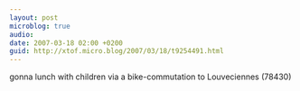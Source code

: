 ```yaml
---
layout: post
microblog: true
audio: 
date: 2007-03-18 02:00 +0200
guid: http://xtof.micro.blog/2007/03/18/t9254491.html
---
```

gonna lunch with children via a bike-commutation to Louveciennes (78430)
